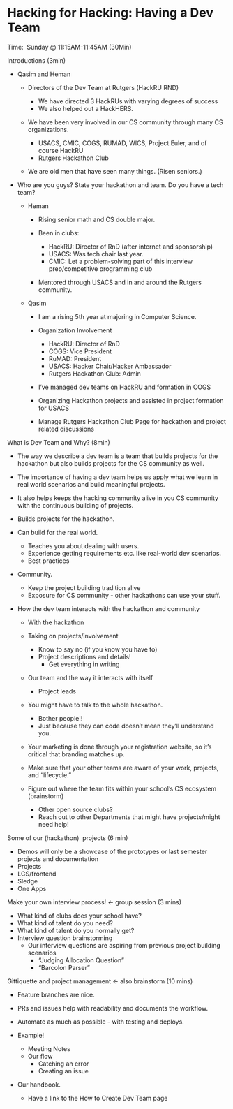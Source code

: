 # Hacking for Hacking: Having a Dev Team


Time:  Sunday @ 11:15AM-11:45AM (30Min)

  

Introductions (3min)

* Qasim and Heman 
    - Directors of the Dev Team at Rutgers (HackRU RND) 
        - We have directed 3 HackRUs with varying degrees of success 
        - We also helped out a HackHERS. 

    - We have been very involved in our CS community through many CS organizations. 
        - USACS, CMIC, COGS, RUMAD, WICS, Project Euler, and of course HackRU 
        - Rutgers Hackathon Club 

    - We are old men that have seen many things. (Risen seniors.) 

* Who are you guys? State your hackathon and team. Do you have a tech team? 
    - Heman 
        - Rising senior math and CS double major. 
        - Been in clubs: 
            - HackRU: Director of RnD (after internet and sponsorship) 
            - USACS: Was tech chair last year. 
            - CMIC: Let a problem-solving part of this interview prep/competitive programming club 

        - Mentored through USACS and in and around the Rutgers community. 

    - Qasim 
        - I am a rising 5th year at majoring in Computer Science. 
        - Organization Involvement 
            - HackRU: Director of RnD 
            - COGS: Vice President 
            - RuMAD: President 
            - USACS: Hacker Chair/Hacker Ambassador 
            - Rutgers Hackathon Club: Admin 

        - I’ve managed dev teams on HackRU and formation in COGS 
        - Organizing Hackathon projects and assisted in project formation for USACS 
        - Manage Rutgers Hackathon Club Page for hackathon and project related discussions 

What is Dev Team and Why? (8min)

* The way we describe a dev team is a team that builds projects for the hackathon but also builds projects for the CS community as well. 
* The importance of having a dev team helps us apply what we learn in real world scenarios and build meaningful projects. 
* It also helps keeps the hacking community alive in you CS community with the continuous building of projects. 
* Builds projects for the hackathon. 
* Can build for the real world. 
    - Teaches you about dealing with users. 
    - Experience getting requirements etc. like real-world dev scenarios. 
    - Best practices 

* Community. 
    - Keep the project building tradition alive 
    - Exposure for CS community - other hackathons can use your stuff. 

  

* How the dev team interacts with the hackathon and community 
    - With the hackathon 
    - Taking on projects/involvement 
        - Know to say no (if you know you have to) 
        - Project descriptions and details! 
            - Get everything in writing 

    - Our team and the way it interacts with itself 
        - Project leads 

    - You might have to talk to the whole hackathon. 
        - Bother people!! 
        - Just because they can code doesn’t mean they’ll understand you. 

    - Your marketing is done through your registration website, so it’s critical that branding matches up. 
    - Make sure that your other teams are aware of your work, projects, and “lifecycle.” 
    - Figure out where the team fits within your school’s CS ecosystem (brainstorm) 
        - Other open source clubs? 
        - Reach out to other Departments that might have projects/might need help! 

  

Some of our (hackathon)  projects (6 min)

* Demos will only be a showcase of the prototypes or last semester projects and documentation 
* Projects 
* LCS/frontend 
* Sledge 
* One Apps 
  
  

Make your own interview process! &lt;- group session (3 mins)

  

* What kind of clubs does your school have? 
* What kind of talent do you need? 
* What kind of talent do you normally get? 
* Interview question brainstorming 
    - Our interview questions are aspiring from previous project building scenarios 
        - “Judging Allocation Question” 
        - “Barcolon Parser” 

  

Gittiquette and project management &lt;- also brainstorm (10 mins)

* Feature branches are nice. 
* PRs and issues help with readability and documents the workflow. 
* Automate as much as possible - with testing and deploys. 
* Example!  
    - Meeting Notes 
    - Our flow 
        - Catching an error 
        - Creating an issue 

* Our handbook. 
    - Have a link to the How to Create Dev Team page

